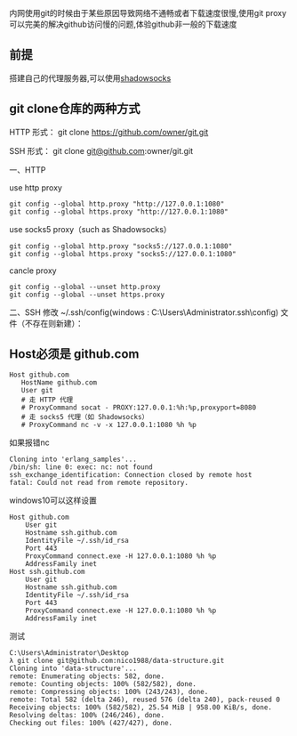 内网使用git的时候由于某些原因导致网络不通畅或者下载速度很慢,使用git proxy可以完美的解决github访问慢的问题,体验github非一般的下载速度
## 前提
搭建自己的代理服务器,可以使用[shadowsocks](https://github.com/shadowsocks/shadowsocks)

## git clone仓库的两种方式

HTTP 形式：
git clone https://github.com/owner/git.git

SSH 形式：
git clone git@github.com:owner/git.git

一、HTTP

use http proxy
```
git config --global http.proxy "http://127.0.0.1:1080"
git config --global https.proxy "http://127.0.0.1:1080"
```
use socks5 proxy（such as Shadowsocks）
```
git config --global http.proxy "socks5://127.0.0.1:1080"
git config --global https.proxy "socks5://127.0.0.1:1080"
```

cancle proxy
```
git config --global --unset http.proxy
git config --global --unset https.proxy
```

二、SSH
修改 ~/.ssh/config(windows : C:\Users\Administrator\.ssh\config) 文件（不存在则新建）：

## Host必须是 github.com
```
Host github.com
   HostName github.com
   User git
   # 走 HTTP 代理
   # ProxyCommand socat - PROXY:127.0.0.1:%h:%p,proxyport=8080
   # 走 socks5 代理（如 Shadowsocks）
   # ProxyCommand nc -v -x 127.0.0.1:1080 %h %p
```

如果报错nc
```
Cloning into 'erlang_samples'...
/bin/sh: line 0: exec: nc: not found
ssh_exchange_identification: Connection closed by remote host
fatal: Could not read from remote repository.
```
windows10可以这样设置
```
Host github.com
    User git
    Hostname ssh.github.com
    IdentityFile ~/.ssh/id_rsa
    Port 443
    ProxyCommand connect.exe -H 127.0.0.1:1080 %h %p
    AddressFamily inet
Host ssh.github.com
    User git
    Hostname ssh.github.com
    IdentityFile ~/.ssh/id_rsa
    Port 443
    ProxyCommand connect.exe -H 127.0.0.1:1080 %h %p
    AddressFamily inet
```

测试

```
C:\Users\Administrator\Desktop
λ git clone git@github.com:nico1988/data-structure.git
Cloning into 'data-structure'...
remote: Enumerating objects: 582, done.
remote: Counting objects: 100% (582/582), done.
remote: Compressing objects: 100% (243/243), done.
remote: Total 582 (delta 246), reused 576 (delta 240), pack-reused 0
Receiving objects: 100% (582/582), 25.54 MiB | 958.00 KiB/s, done.
Resolving deltas: 100% (246/246), done.
Checking out files: 100% (427/427), done.
```
